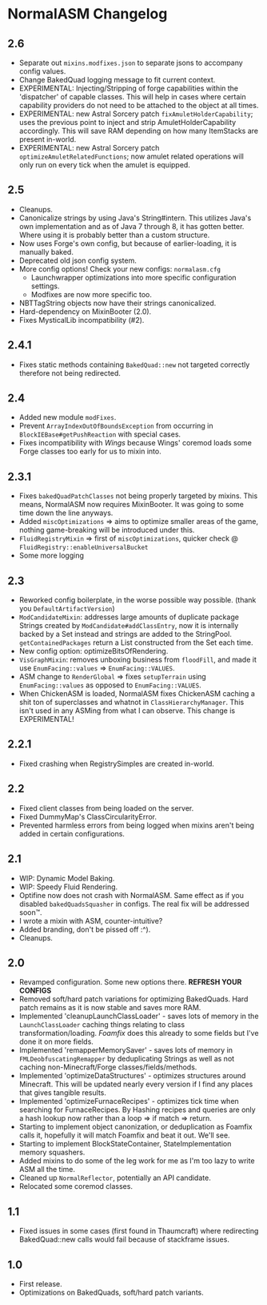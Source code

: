 # NormalASM Changelog

## 2.6
- Separate out `mixins.modfixes.json` to separate jsons to accompany config values.
- Change BakedQuad logging message to fit current context.
- EXPERIMENTAL: Injecting/Stripping of forge capabilities within the 'dispatcher' of capable classes. This will help in cases where certain capability providers do not need to be attached to the object at all times.
- EXPERIMENTAL: new Astral Sorcery patch `fixAmuletHolderCapability`; uses the previous point to inject and strip AmuletHolderCapability accordingly. This will save RAM depending on how many ItemStacks are present in-world.
- EXPERIMENTAL: new Astral Sorcery patch `optimizeAmuletRelatedFunctions`; now amulet related operations will only run on every tick when the amulet is equipped.

## 2.5
- Cleanups.
- Canonicalize strings by using Java's String#intern. This utilizes Java's own implementation and as of Java 7 through 8, it has gotten better. Where using it is probably better than a custom structure.
- Now uses Forge's own config, but because of earlier-loading, it is manually baked.
- Deprecated old json config system.
- More config options! Check your new configs: `normalasm.cfg`
    - Launchwrapper optimizations into more specific configuration settings.
    - Modfixes are now more specific too.
- NBTTagString objects now have their strings canonicalized.
- Hard-dependency on MixinBooter (2.0).
- Fixes MysticalLib incompatibility (#2).

## 2.4.1
- Fixes static methods containing `BakedQuad::new` not targeted correctly therefore not being redirected.

## 2.4
- Added new module `modFixes`.
- Prevent `ArrayIndexOutOfBoundsException` from occurring in `BlockIEBase#getPushReaction` with special cases.
- Fixes incompatibility with *Wings* because Wings' coremod loads some Forge classes too early for us to mixin into.

## 2.3.1
- Fixes `bakedQuadPatchClasses` not being properly targeted by mixins. This means, NormalASM now requires MixinBooter. It was going to some time down the line anyways.
- Added `miscOptimizations` => aims to optimize smaller areas of the game, nothing game-breaking will be introduced under this.
- `FluidRegistryMixin` => first of `miscOptimizations`, quicker check @ `FluidRegistry::enableUniversalBucket`
- Some more logging

## 2.3
- Reworked config boilerplate, in the worse possible way possible. (thank you `DefaultArtifactVersion`)
- `ModCandidateMixin`: addresses large amounts of duplicate package Strings created by `ModCandidate#addClassEntry`, now it is internally backed by a Set instead and strings are added to the StringPool. `getContainedPackages` return a List constructed from the Set each time.
- New config option: optimizeBitsOfRendering.
- `VisGraphMixin`: removes unboxing business from `floodFill`, and made it use `EnumFacing::values` => `EnumFacing::VALUES`.
- ASM change to `RenderGlobal` => fixes `setupTerrain` using `EnumFacing::values` as opposed to `EnumFacing::VALUES`.
- When ChickenASM is loaded, NormalASM fixes ChickenASM caching a shit ton of superclasses and whatnot in `ClassHierarchyManager`. This isn't used in any ASMing from what I can observe. This change is EXPERIMENTAL!

## 2.2.1
- Fixed crashing when RegistrySimples are created in-world.

## 2.2
- Fixed client classes from being loaded on the server.
- Fixed DummyMap's ClassCircularityError.
- Prevented harmless errors from being logged when mixins aren't being added in certain configurations.

## 2.1
- WIP: Dynamic Model Baking.
- WIP: Speedy Fluid Rendering.
- Optifine now does not crash with NormalASM. Same effect as if you disabled `bakedQuadsSquasher` in configs. The real fix will be addressed soon:tm:.
- I wrote a mixin with ASM, counter-intuitive?
- Added branding, don't be pissed off :^).
- Cleanups.

## 2.0
- Revamped configuration. Some new options there. **REFRESH YOUR CONFIGS**
- Removed soft/hard patch variations for optimizing BakedQuads. Hard patch remains as it is now stable and saves more RAM.
- Implemented 'cleanupLaunchClassLoader' - saves lots of memory in the `LaunchClassLoader` caching things relating to class transformation/loading. *Foamfix* does this already to some fields but I've done it on more fields.
- Implemented 'remapperMemorySaver' - saves lots of memory in `FMLDeobfuscatingRemapper` by deduplicating Strings as well as not caching non-Minecraft/Forge classes/fields/methods.
- Implemented 'optimizeDataStructures' - optimizes structures around Minecraft. This will be updated nearly every version if I find any places that gives tangible results.
- Implemented 'optimizeFurnaceRecipes' - optimizes tick time when searching for FurnaceRecipes. By Hashing recipes and queries are only a hash lookup now rather than a loop => if match => return.
- Starting to implement object canonization, or deduplication as Foamfix calls it, hopefully it will match Foamfix and beat it out. We'll see.
- Starting to implement BlockStateContainer, StateImplementation memory squashers.
- Added mixins to do some of the leg work for me as I'm too lazy to write ASM all the time.
- Cleaned up `NormalReflector`, potentially an API candidate.
- Relocated some coremod classes.

## 1.1
- Fixed issues in some cases (first found in Thaumcraft) where redirecting BakedQuad::new calls would fail because of stackframe issues.

## 1.0
- First release.
- Optimizations on BakedQuads, soft/hard patch variants.
